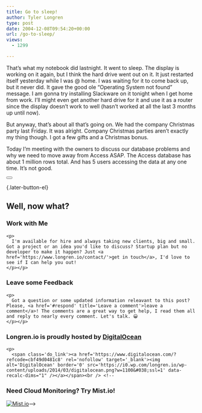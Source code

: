 ```yaml
---
title: Go to sleep!
author: Tyler Longren
type: post
date: 2004-12-08T09:54:20+00:00
url: /go-to-sleep/
views:
  - 1299

---
```

That&#8217;s what my notebook did lastnight. It went to sleep. The display is working on it again, but I think the hard drive went out on it. It just restarted itself yesterday while I was @ home. I was waiting for it to come back up, but it never did. It gave the good ole &#8220;Operating System not found&#8221; message. I am gonna try installing Slackware on it tonight when I get home from work. I&#8217;ll might even get another hard drive for it and use it as a router since the display doesn&#8217;t work to well (hasn&#8217;t worked at all the last 3 months up until now).

But anyway, that&#8217;s about all that&#8217;s going on. We had the company Christmas party last Friday. It was alright. Company Christmas parties aren&#8217;t exactly my thing though. I got a few gifts and a Christmas bonus.

Today I&#8217;m meeting with the owners to discuss our database problems and why we need to move away from Access ASAP. The Access database has about 1 million rows total. And has 5 users accessing the data at any one time. It&#8217;s not good. 

<div class="wpulike wpulike-default " >
  <div class="wp_ulike_general_class wp_ulike_is_not_liked">
    <button type="button"
					aria-label="Like Button"
					data-ulike-id="1724"
					data-ulike-nonce="fc4d60ba99"
					data-ulike-type="likeThis"
					data-ulike-template="wpulike-default"
					data-ulike-display-likers="0"
					data-ulike-disable-pophover="0"
					class="wp_ulike_btn wp_ulike_put_image wp_likethis_1724"></button><span class="count-box"></span>
  </div>
</div>

[][1]{.later-button-el}

<div class='what-next'>
  <h2>
    Well, now what?
  </h2>
  
  <div class='hire'>
    <h3>
      Work with Me
    </h3>
    
    <p>
      I'm available for hire and always taking new clients, big and small. Got a project or an idea you'd like to discuss? Startup plan but no developer to make it happen? Just <a href='https://www.longren.io/contact/'>get in touch</a>, I'd love to see if I can help you out!
    </p></p>
  </div>
  
  <div class='hire'>
    <h3>
      Leave some Feedback
    </h3>
    
    <p>
      Got a question or some updated information releavant to this post? Please, <a href='#respond' title='Leave a comment'>leave a comment</a>! The comments are a great way to get help, I read them all and reply to nearly every comment. Let's talk. 😀
    </p></p>
  </div>
  
  <div class='now-what-bottom-ad'>
    <h3>
      Longren.io is proudly hosted by <a href='https://www.digitalocean.com/?refcode=cbf49d0481c8'>DigitalOcean</a>
    </h3>
    
    <p>
      <span class='do_link'><a href='https://www.digitalocean.com/?refcode=cbf49d0481c8' rel='nofollow' target='_blank'><img alt='DigitalOcean' border='0' src='https://i0.wp.com/longren.io/wp-content/uploads/2014/03/digitalocean.png?w=1100&#038;ssl=1' data-recalc-dims="1" /></a></span><br /> <!--

<h3>Need Cloud Monitoring? Try Mist.io!</h3>

<span class='do_link'><a href='http://mist.io/?ref=tyler' rel='nofollow' target='_blank'><img alt='Mist.io' border='0' src='https://i0.wp.com/longren.io/wp-content/uploads/2014/04/mistio.jpg?w=1100&#038;ssl=1' data-recalc-dims="1"></a></span>--></div> </div>

 [1]: #
